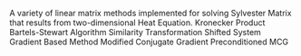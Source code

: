  A variety of linear matrix methods implemented for solving Sylvester Matrix that results from two-dimensional Heat Equation.
 Kronecker Product
 Bartels-Stewart Algorithm
 Similarity Transformation
 Shifted System 
 Gradient Based Method
 Modified Conjugate Gradient
 Preconditioned MCG
